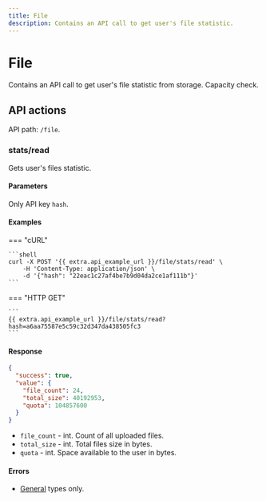 ```yaml
---
title: File
description: Contains an API call to get user's file statistic.
---
```


# File

Contains an API call to get user's file statistic from storage. Capacity check.

## API actions

API path: `/file`.

### stats/read

Gets user's files statistic.

#### Parameters

Only API key `hash`.

#### Examples

\=== "cURL"

````
```shell
curl -X POST '{{ extra.api_example_url }}/file/stats/read' \
    -H 'Content-Type: application/json' \
    -d '{"hash": "22eac1c27af4be7b9d04da2ce1af111b"}'
```
````

\=== "HTTP GET"

````
```
{{ extra.api_example_url }}/file/stats/read?hash=a6aa75587e5c59c32d347da438505fc3
```
````

#### Response

```json
{
  "success": true,
  "value": {
    "file_count": 24,
    "total_size": 40192953,
    "quota": 104857600
  }
}
```

* `file_count` - int. Count of all uploaded files.
* `total_size` - int. Total files size in bytes.
* `quota` - int. Space available to the user in bytes.

#### Errors

* [General](../../../../general/errors.md#error-codes) types only.
